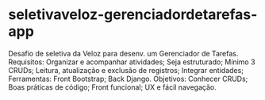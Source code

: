# seletivaveloz-gerenciadordetarefas-app
Desafio de seletiva da Veloz para desenv. um Gerenciador de Tarefas. Requisitos: Organizar e acompanhar atividades; Seja estruturado; Mínimo 3 CRUDs; Leitura, atualização e exclusão de registros; Integrar entidades; Ferramentas: Front Bootstrap; Back Django. Objetivos: Conhecer CRUDs; Boas práticas de código; Front funcional; UX e fácil navegação.
 

[//]: # (
Tabela busines - view is intended just for devs
    Tarefas:dada
        -tempo até conclusao -> Tarefas
        -status conclusao -> Tarefas
        -status de prioridade -> Tarefas
        -responsaveis atribuidos -> Usuarios
    Projetos:
        -grupo de tarefas --> Tarefas
        -ligado a usuario --> Usuarios
        -
    Usuarios:
        - criar tarefas ---> Tarefas
        - gerenciar tarefas ---> Tarefas
        - criar projetos ---> Projetos
        - gerenciar projetos ---> Projetos
        - ligado a varios projetos ---> Usuarios
        -)